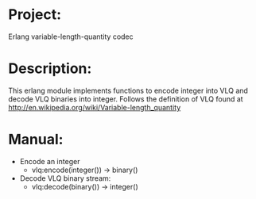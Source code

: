 # Project:
Erlang variable-length-quantity codec


# Description:
This erlang module implements functions to encode integer into VLQ and decode VLQ binaries into integer. Follows the definition of VLQ found at http://en.wikipedia.org/wiki/Variable-length_quantity


# Manual:
  - Encode an integer
    - vlq:encode(integer()) -> binary()
  - Decode VLQ binary stream:
    - vlq:decode(binary()) -> integer()
